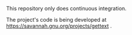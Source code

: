 This repository only does continuous integration.

The project's code is being developed at https://savannah.gnu.org/projects/gettext .
